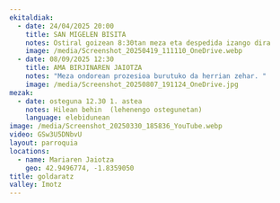 ```yaml
---
ekitaldiak:
  - date: 24/04/2025 20:00
    title: SAN MIGELEN BISITA
    notes: Ostiral goizean 8:30tan meza eta despedida izango dira
    image: /media/Screenshot_20250419_111110_OneDrive.webp
  - date: 08/09/2025 12:30
    title: AMA BIRJINAREN JAIOTZA
    notes: "Meza ondorean prozesioa burutuko da herrian zehar. "
    image: /media/Screenshot_20250807_191124_OneDrive.jpg
mezak:
  - date: osteguna 12.30 1. astea
    notes: Hilean behin  (lehenengo ostegunetan)
    language: elebidunean
image: /media/Screenshot_20250330_185836_YouTube.webp
video: GSw3U5DNbvU
layout: parroquia
locations:
  - name: Mariaren Jaiotza
    geo: 42.9496774, -1.8359050
title: goldaratz
valley: Imotz
---
```

